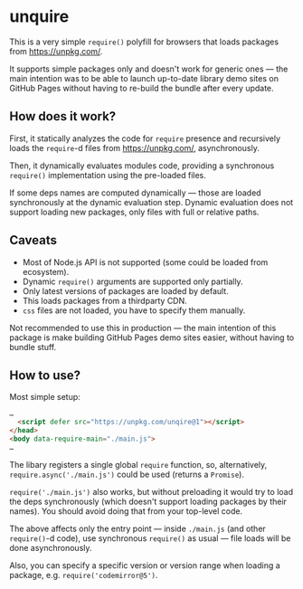 # unquire

This is a very simple `require()` polyfill for browsers that loads packages from
<https://unpkg.com/>.

It supports simple packages only and doesn't work for generic ones — the main
intention was to be able to launch up-to-date library demo sites on GitHub Pages
without having to re-build the bundle after every update.

## How does it work?

First, it statically analyzes the code for `require` presence and recursively
loads the `require`-d files from <https://unpkg.com/>, asynchronously.

Then, it dynamically evaluates modules code, providing a synchronous `require()`
implementation using the pre-loaded files.

If some deps names are computed dynamically — those are loaded synchronously at
the dynamic evaluation step. Dynamic evaluation does not support loading new
packages, only files with full or relative paths.

## Caveats

* Most of Node.js API is not supported (some could be loaded from ecosystem).
* Dynamic `require()` arguments are supported only partially.
* Only latest versions of packages are loaded by default.
* This loads packages from a thirdparty CDN.
* `css` files are not loaded, you have to specify them manually.

Not recommended to use this in production — the main intention of this package
is make building GitHub Pages demo sites easier, without having to bundle stuff.

## How to use?

Most simple setup:

```html
…
  <script defer src="https://unpkg.com/unqire@1"></script>
</head>
<body data-require-main="./main.js">
…
```

The libary registers a single global `require` function, so, alternatively,
`require.async('./main.js')` could be used (returns a `Promise`).

`require('./main.js')` also works, but without preloading it would try to load
the deps synchronously (which doesn't support loading packages by their names).
You should avoid doing that from your top-level code.

The above affects only the entry point —  inside `./main.js` (and other
`require()`-d code), use synchronous `require()` as usual — file loads will be
done asynchronously.

Also, you can specify a specific version or version range when loading a
package, e.g. `require('codemirror@5')`.

